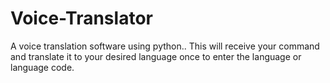 # Voice-Translator
A voice translation software using python..
This will receive your command and translate it to your desired language once to enter the language or language code.
